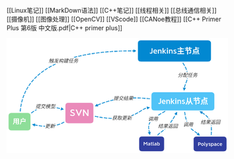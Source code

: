 [[Linux笔记]]
[[MarkDown语法]]
[[C++笔记]]
[[线程相关]]
[[总线通信相关]]
[[摄像机]]
[[图像处理]]
[[OpenCV]]
[[VScode]]
[[CANoe教程]]
[[C++ Primer Plus 第6版  中文版.pdf|C++ primer plus]]


![](https://raw.githubusercontent.com/harozhong/PictureBed/master/img/Jenkins_Polyspace.png)